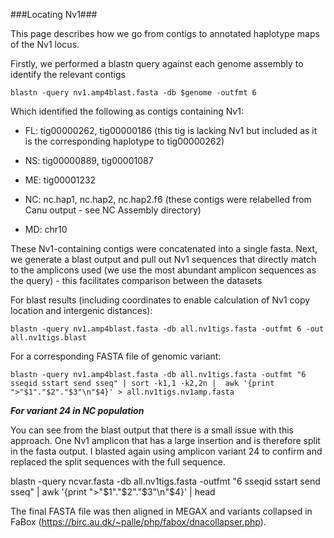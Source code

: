 ###Locating Nv1###

This page describes how we go from contigs to annotated haplotype maps of the Nv1 locus.

Firstly, we performed a blastn query against each genome assembly to identify the relevant contigs

```
blastn -query nv1.amp4blast.fasta -db $genome -outfmt 6
```

Which identified the following as contigs containing Nv1:

- FL: tig00000262, tig00000186 (this tig is lacking Nv1 but included as it is the corresponding haplotype to tig00000262)

- NS: tig00000889, tig00001087

- ME: tig00001232

- NC: nc.hap1, nc.hap2, nc.hap2.f6 (these contigs were relabelled from Canu output - see NC Assembly directory)

- MD: chr10

These Nv1-containing contigs were concatenated into a single fasta. Next, we generate a blast output and pull out Nv1 sequences that directly match to the amplicons used (we use the most abundant amplicon sequences as the query) - this facilitates comparison between the datasets

For blast results (including coordinates to enable calculation of Nv1 copy location and intergenic distances):
```
blastn -query nv1.amp4blast.fasta -db all.nv1tigs.fasta -outfmt 6 -out all.nv1tigs.blast
```

For a corresponding FASTA file of genomic variant:
```
blastn -query nv1.amp4blast.fasta -db all.nv1tigs.fasta -outfmt "6 sseqid sstart send sseq" | sort -k1,1 -k2,2n |  awk '{print ">"$1"."$2"."$3"\n"$4}' > all.nv1tigs.nv1amp.fasta
```

***For variant 24 in NC population***

You can see from the blast output that there is a small issue with this approach. One Nv1 amplicon that has a large insertion and is therefore split in the fasta output. I blasted again using amplicon variant 24 to confirm and replaced the split sequences with the full sequence.

blastn -query ncvar.fasta -db all.nv1tigs.fasta -outfmt "6 sseqid sstart send sseq" |  awk '{print ">"$1"."$2"."$3"\n"$4}' | head


The final FASTA file was then aligned in MEGAX and variants collapsed in FaBox (https://birc.au.dk/~palle/php/fabox/dnacollapser.php). 

